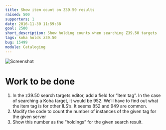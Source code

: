 ```yaml
---
title: Show item count on Z39.50 results
raised: 500
supporters: 1
date: 2016-11-30 11:59:38
goal: 2500
short_description: Show holding counts when searching Z39.50 targets
tags: koha holds z39.50
bug: 15499
module: Cataloging
---
```


![Screenshot](image.png)

# Work to be done
1. In the z39.50 search targets editor, add a field for “item tag”. In the case of searching a Koha target, it would be 952. We’ll have to find out what the item tag is for other ILS’s. It seems 852 and 949 are common.
2. Modify the code to count the number of instances of the given tag for the given server
3. Show this number as the “holdings” for the given search result.
